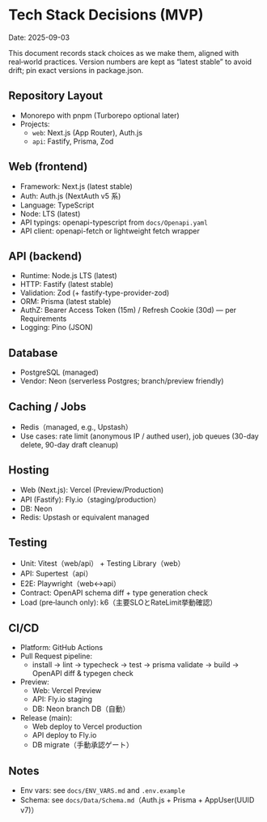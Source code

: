 # Tech Stack Decisions (MVP)

Date: 2025-09-03

This document records stack choices as we make them, aligned with real‑world practices. Version numbers are kept as “latest stable” to avoid drift; pin exact versions in package.json.

## Repository Layout
- Monorepo with pnpm (Turborepo optional later)
- Projects:
  - `web`: Next.js (App Router), Auth.js
  - `api`: Fastify, Prisma, Zod

## Web (frontend)
- Framework: Next.js (latest stable)
- Auth: Auth.js (NextAuth v5 系)
- Language: TypeScript
- Node: LTS (latest)
- API typings: openapi-typescript from `docs/Openapi.yaml`
- API client: openapi-fetch or lightweight fetch wrapper

## API (backend)
- Runtime: Node.js LTS (latest)
- HTTP: Fastify (latest stable)
- Validation: Zod (+ fastify-type-provider-zod)
- ORM: Prisma (latest stable)
- AuthZ: Bearer Access Token (15m) / Refresh Cookie (30d) — per Requirements
- Logging: Pino (JSON)

## Database
- PostgreSQL (managed)
- Vendor: Neon (serverless Postgres; branch/preview friendly)

## Caching / Jobs
- Redis（managed, e.g., Upstash）
- Use cases: rate limit (anonymous IP / authed user), job queues (30-day delete, 90-day draft cleanup)

## Hosting
- Web (Next.js): Vercel (Preview/Production)
- API (Fastify): Fly.io（staging/production）
- DB: Neon
- Redis: Upstash or equivalent managed

## Testing
- Unit: Vitest（web/api） + Testing Library（web）
- API: Supertest（api）
- E2E: Playwright（web↔api）
- Contract: OpenAPI schema diff + type generation check
- Load (pre‑launch only): k6（主要SLOとRateLimit挙動確認）

## CI/CD
- Platform: GitHub Actions
- Pull Request pipeline:
  - install → lint → typecheck → test → prisma validate → build → OpenAPI diff & typegen check
- Preview:
  - Web: Vercel Preview
  - API: Fly.io staging
  - DB: Neon branch DB（自動）
- Release (main):
  - Web deploy to Vercel production
  - API deploy to Fly.io
  - DB migrate（手動承認ゲート）

## Notes
- Env vars: see `docs/ENV_VARS.md` and `.env.example`
- Schema: see `docs/Data/Schema.md`（Auth.js + Prisma + AppUser(UUID v7)）
